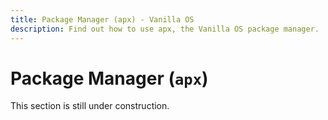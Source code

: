 ```yaml
---
title: Package Manager (apx) - Vanilla OS
description: Find out how to use apx, the Vanilla OS package manager.
---
```


# Package Manager (`apx`)
This section is still under construction.
